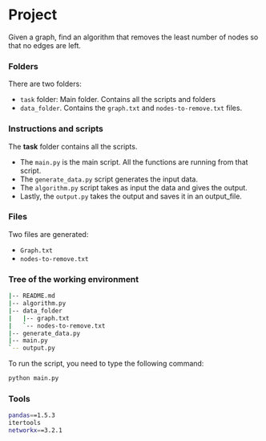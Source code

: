 # Project

Given a graph, find an algorithm that removes the least number of nodes so that no edges are left.

### Folders

There are two folders:
- `task` folder: Main folder. Contains all the scripts and folders
- `data_folder`. Contains the `graph.txt` and `nodes-to-remove.txt` files.

### Instructions and scripts

The **task** folder contains all the scripts.
- The `main.py` is the main script. All the functions are running from that script.
- The `generate_data.py` script generates the input data.
- The `algorithm.py` script takes as input the data and gives the output.
- Lastly, the `output.py` takes the output and saves it in an output_file.

### Files

Two files are generated:
- `Graph.txt`
- `nodes-to-remove.txt`

### Tree of the working environment

```bash
|-- README.md
|-- algorithm.py
|-- data_folder
|   |-- graph.txt
|   `-- nodes-to-remove.txt
|-- generate_data.py
|-- main.py
`-- output.py
```

To run the script, you need to type the following command:
```bash
python main.py
```

### Tools

```bash
pandas==1.5.3
itertools
networkx==3.2.1
```


